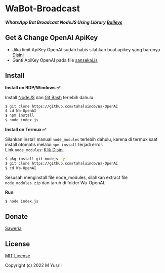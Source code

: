 # WaBot-Broadcast

***WhatsApp Bot Broadcast NodeJS Using Library [Baileys](https://github.com/adiwajshing/Baileys)***
## Get & Change OpenAI ApiKey
- Jika limit ApiKey OpenAI sudah habis silahkan buat apikey yang barunya [Disini](https://beta.openai.com/account/api-keys)
- Ganti ApiKey OpenAI pada file [sansekai.js](https://github.com/Sansekai/Wa-OpenAI/blob/63f66a1fa81b65d33b6aafb4937aa57d6bea6242/sansekai.js#L68)

## Install
**Install on RDP/Windows ✅**

Install [NodeJS](https://nodejs.org/en/download/)
 dan [Git Bash](https://git-scm.com/downloads) terlebih dahulu
```bash
$ git clone https://github.com/tahaluindo/Wa-OpenAI
$ cd Wa-OpenAI
$ npm install
$ node index.js
```
**Install on Termux ✅**

Silahkan install manual ```node_modules``` terlebih dahulu, karena di termux saat install otomatis melalui ```npm install``` terjadi error.
<br>Link ```node_modules```: [Klik Disini](https://drive.google.com/file/d/1o_IJMZTIm8Z95Rkmt6EdeHh_tDwJ-5IR/view?usp=sharing)
```bash
$ pkg install git nodejs -y
$ git clone https://github.com/tahaluindo/Wa-OpenAI
$ cd Wa-OpenAI
```
Sesusah menginstall file node_modules, silahkan extract file ```node_modules.zip``` dan taruh di folder Wa-OpenAI.

**Run**
```bash
$ node index.js
```

## Donate
[Saweria](https://saweria.co/anonsecteam)

## License
[MIT License](https://github.com/tahaluindo/Wa-OpenAI/blob/main/LICENSE)

Copyright (c) 2022 M Yusril


